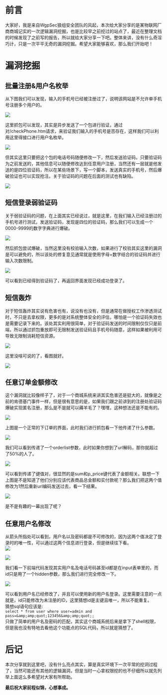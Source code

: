 前言
==

大家好，我是来自WgpSec狼组安全团队的风起，本次给大家分享的是某物联网厂商商城记实的一次逻辑漏洞挖掘，也是比较早之前挖过的站点了，最近在整理文档的时候发现了之前写的报告，所以就给大家分享一下吧。整体来讲，没有什么奇淫巧计，只是一次平平无奇的漏洞挖掘。希望大家能够喜欢，那么我们开始吧！

漏洞挖掘
====

批量注册&amp;用户名枚举
--------------

从下图我们可以发现，输入的手机号已经被注册过了，说明该网站是不允许单手机号注册多个用户的。

[![](https://shs3.b.qianxin.com/attack_forum/2021/06/attach-98c591acae52aa0888133ed281aa5569a4ee881b.png)](https://shs3.b.qianxin.com/attack_forum/2021/06/attach-98c591acae52aa0888133ed281aa5569a4ee881b.png)

这里抓包可以发现，其实是异步发送了一个包进行验证，通过对/checkPhone.htm请求，来验证我们输入的手机号是否存在，这样我们可以利用这里得接口进行用户名枚举。

[![](https://shs3.b.qianxin.com/attack_forum/2021/06/attach-1ddcd4b62985c93509d317a2fbf3047d18b35a6b.png)](https://shs3.b.qianxin.com/attack_forum/2021/06/attach-1ddcd4b62985c93509d317a2fbf3047d18b35a6b.png)

但其实这里只要把这个包的电话号码随便修改一下，然后发送验证码，只要验证码为之前发送的，其他信息可以随便修改达到任意用户注册，当然还有一层就是他发送的是四位验证码，所以在某些场景下，写一个脚本，发送真实的手机号，然后爆破验证也可以实现抢注。关于验证码的问题在后面的测试也有缺陷。

[![](https://shs3.b.qianxin.com/attack_forum/2021/06/attach-88c385209843b9e93ac9e8daaee70c7edf1ccfcf.jpg)](https://shs3.b.qianxin.com/attack_forum/2021/06/attach-88c385209843b9e93ac9e8daaee70c7edf1ccfcf.jpg)

短信登录弱验证码
--------

关于弱验证码的问题，在上面其实已经说过，就是这里，在我们输入已经注册过的手机号进行测试，发送验证码，发现是四位的验证码，那么我们可以生成一个0000-9999的数字字典进行爆破。

[![](https://shs3.b.qianxin.com/attack_forum/2021/06/attach-cb17294e302258522624528fa53e4a5bf2df9ce8.png)](https://shs3.b.qianxin.com/attack_forum/2021/06/attach-cb17294e302258522624528fa53e4a5bf2df9ce8.png)

然后抓包尝试爆破，当然这里没有校验输入次数，如果进行了校验其实这里的漏洞是可以避免的，所以该处的修复意见通常就是使用字母+数字结合的验证码并进行输入次数限制。

[![](https://shs3.b.qianxin.com/attack_forum/2021/06/attach-d0bc2fb327ead5c737fa3e33342eb4b838200b0f.png)](https://shs3.b.qianxin.com/attack_forum/2021/06/attach-d0bc2fb327ead5c737fa3e33342eb4b838200b0f.png)

可以看到已经得到验证码了，再返回界面发现已经成功登录了。

短信轰炸
----

对于短信轰炸其实说有危害也有，说没有也没有，但是通常在做授权工作渗透测试时，不只是去拿权限，更多的是对系统整体安全的评估，哪怕是一个验证码失效也是需要记录下来的。该处其实利用很简单，对于验证码发送的时间限制仅仅只是前端，所以通过抓包重放即可无限制发送验证码且手机号码随意，这样如果被利用可导致无限制消耗短信资源。

[![](https://shs3.b.qianxin.com/attack_forum/2021/06/attach-0f0fc70c428f77f741bb16c6d12650b3db324c94.png)](https://shs3.b.qianxin.com/attack_forum/2021/06/attach-0f0fc70c428f77f741bb16c6d12650b3db324c94.png)

这里没啥可说的了，看图就好。

[![](https://shs3.b.qianxin.com/attack_forum/2021/06/attach-6f569e97e9464d9a5c212cc63f8f24b8a34e9aec.jpg)](https://shs3.b.qianxin.com/attack_forum/2021/06/attach-6f569e97e9464d9a5c212cc63f8f24b8a34e9aec.jpg)

任意订单金额修改
--------

这个漏洞就比较像样子了，对于一个商城系统来讲其实危害还是挺大的，就像是之前的肯德基门事件一样，但是很有意思的是，如果我们跟之前讲到的注册处验证码爆破实现匿名注册，那么是不是就可以薅羊毛了？嘿嘿，这种想法还是不能有的。

[![](https://shs3.b.qianxin.com/attack_forum/2021/06/attach-8a8cc24901151ed406161315241fee834991f0fd.png)](https://shs3.b.qianxin.com/attack_forum/2021/06/attach-8a8cc24901151ed406161315241fee834991f0fd.png)

上图是一个正常的下订单的界面，此时我们进行抓包看一下他传递了什么参数。

[![](https://shs3.b.qianxin.com/attack_forum/2021/06/attach-26c85965fdeeb6b12628628b94a9bd957e8cb928.png)](https://shs3.b.qianxin.com/attack_forum/2021/06/attach-26c85965fdeeb6b12628628b94a9bd957e8cb928.png)

我们可以看到传递了一个orderlist参数，此时如果你想到了url解码，那你就超过了50%的人了。

[![](https://shs3.b.qianxin.com/attack_forum/2021/06/attach-d7a4879cd35333784e4014bea88db2b4d32dacce.png)](https://shs3.b.qianxin.com/attack_forum/2021/06/attach-d7a4879cd35333784e4014bea88db2b4d32dacce.png)

可以看到传递了键值对，很显然的是sum和p\_price键代表了金额相关。联想一下上图是不是知道了他们分别应该代表商品总金额和实付款呢？那么我们把这两个值修改为1然后重新url编码发送过去，看一下结果。

[![](https://shs3.b.qianxin.com/attack_forum/2021/06/attach-11be8724dca2dd56ee3ee5eeab2979ab324067d8.png)](https://shs3.b.qianxin.com/attack_forum/2021/06/attach-11be8724dca2dd56ee3ee5eeab2979ab324067d8.png)

是不是有趣的一幕出现了呢？

任意用户名修改
-------

从箭头所指处可以看到，用户名以及密码都是不可修改的，因为这两个值决定了登录时的唯一性，可以通过这两个信息进行登录，但是继续往下看。  
[![](https://shs3.b.qianxin.com/attack_forum/2021/06/attach-669457dc4d59d999c05407699e71492296c0b530.png)](https://shs3.b.qianxin.com/attack_forum/2021/06/attach-669457dc4d59d999c05407699e71492296c0b530.png)

[![](https://shs3.b.qianxin.com/attack_forum/2021/06/attach-785a35d7ed46717d32590a54b8f53473f7f7d4fa.png)](https://shs3.b.qianxin.com/attack_forum/2021/06/attach-785a35d7ed46717d32590a54b8f53473f7f7d4fa.png)

我们看一下前端代码发现其实用户名及电话号码甚至id都是在input表单里的，而id只是用了一个hidden参数，那么我们进行完全修改一下。

[![](https://shs3.b.qianxin.com/attack_forum/2021/06/attach-6dee9f73f75974202bb6a41ce95c5a034f81215e.png)](https://shs3.b.qianxin.com/attack_forum/2021/06/attach-6dee9f73f75974202bb6a41ce95c5a034f81215e.png)

可以看到用户名已经修改了，并且可以使用新的用户名登录。这里需要注意的一点就是，id只能修改为未注册的ID，这里猜想id是主键且唯一，所以不能重复。  
猜想sql语句应该是:  
`select * from user where user=admin and pass=&amp;amp;quot;123456&amp;amp;quot;;`  
只做了简单的用户名及密码的匹配，其实这个商城系统后来是拿下了shell权限，但是我也没有特地去看他这个功能点的SQL代码，所以就是猜想了。

后记
==

本次分享就到这里吧，没有什么亮点其实，算是真实环境下一次平常的挖洞过程了，当然可能还有其他的逻辑漏洞，但是当时一心拿权限挖的也不仔细所以就先列举上面这么多希望对大家有所帮助。

**最后祝大家前程似锦，心想事成。**